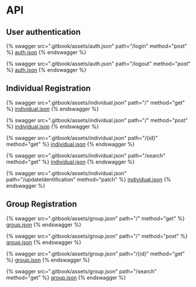 # API

## User authentication

{% swagger src=".gitbook/assets/auth.json" path="/login" method="post" %}
[auth.json](.gitbook/assets/auth.json)
{% endswagger %}

{% swagger src=".gitbook/assets/auth.json" path="/logout" method="post" %}
[auth.json](.gitbook/assets/auth.json)
{% endswagger %}

## Individual Registration

{% swagger src=".gitbook/assets/individual.json" path="/" method="get" %}
[individual.json](.gitbook/assets/individual.json)
{% endswagger %}

{% swagger src=".gitbook/assets/individual.json" path="/" method="post" %}
[individual.json](.gitbook/assets/individual.json)
{% endswagger %}

{% swagger src=".gitbook/assets/individual.json" path="/{id}" method="get" %}
[individual.json](.gitbook/assets/individual.json)
{% endswagger %}

{% swagger src=".gitbook/assets/individual.json" path="/search" method="get" %}
[individual.json](.gitbook/assets/individual.json)
{% endswagger %}

{% swagger src=".gitbook/assets/individual.json" path="/updateIdentification" method="patch" %}
[individual.json](.gitbook/assets/individual.json)
{% endswagger %}

## Group Registration

{% swagger src=".gitbook/assets/group.json" path="/" method="get" %}
[group.json](.gitbook/assets/group.json)
{% endswagger %}

{% swagger src=".gitbook/assets/group.json" path="/" method="post" %}
[group.json](.gitbook/assets/group.json)
{% endswagger %}

{% swagger src=".gitbook/assets/group.json" path="/{id}" method="get" %}
[group.json](.gitbook/assets/group.json)
{% endswagger %}

{% swagger src=".gitbook/assets/group.json" path="/search" method="get" %}
[group.json](.gitbook/assets/group.json)
{% endswagger %}

